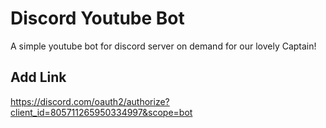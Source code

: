 # Discord Youtube Bot
A simple youtube bot for discord server on demand for our lovely Captain!

## Add Link
https://discord.com/oauth2/authorize?client_id=805711265950334997&scope=bot
